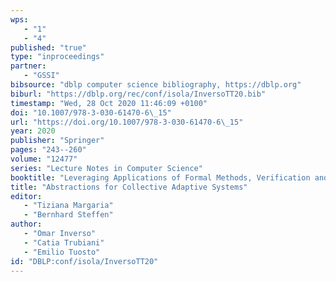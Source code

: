 ```yaml
---
wps: 
   - "1"
   - "4"
published: "true"
type: "inproceedings"
partner: 
   - "GSSI"
bibsource: "dblp computer science bibliography, https://dblp.org"
biburl: "https://dblp.org/rec/conf/isola/InversoTT20.bib"
timestamp: "Wed, 28 Oct 2020 11:46:09 +0100"
doi: "10.1007/978-3-030-61470-6\_15"
url: "https://doi.org/10.1007/978-3-030-61470-6\_15"
year: 2020
publisher: "Springer"
pages: "243--260"
volume: "12477"
series: "Lecture Notes in Computer Science"
booktitle: "Leveraging Applications of Formal Methods, Verification and Validation: Engineering Principles - 9th International Symposium on Leveraging Applications of Formal Methods, ISoLA 2020, Rhodes, Greece, October 20-30, 2020, Proceedings, Part {II}"
title: "Abstractions for Collective Adaptive Systems"
editor: 
   - "Tiziana Margaria"
   - "Bernhard Steffen"
author: 
   - "Omar Inverso"
   - "Catia Trubiani"
   - "Emilio Tuosto"
id: "DBLP:conf/isola/InversoTT20"
---
```

